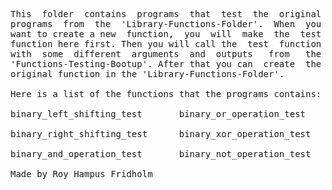 
<pre>
This  folder  contains  programs  that  test  the  original
programs  from  the  'Library-Functions-Folder'.  When  you
want to create a new  function,  you  will  make  the  test
function here first. Then you will call the  test  function
with  some  different  arguments  and  outputs   from   the
'Functions-Testing-Bootup'. After that you can  create  the
original function in the 'Library-Functions-Folder'.

Here is a list of the functions that the programs contains:

binary_left_shifting_test       binary_or_operation_test

binary_right_shifting_test      binary_xor_operation_test

binary_and_operation_test       binary_not_operation_test

Made by Roy Hampus Fridholm
</pre>
